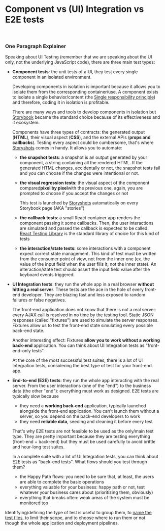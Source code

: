 # Component vs (UI) Integration vs E2E tests

<br/>

### One Paragraph Explainer

Speaking about UI Testing (remember that we are speaking about the UI only, not the underlying JavaScript code), there are three main test types:
- **Component tests**: the unit tests of a UI, they test every single component in an isolated environment.

  Developing components in isolation is important because it allows you to isolate them from the corresponding container/use. A component exists to isolate a single behavior/content (the [Single responsibility principle](https://www.wikiwand.com/en/Single_responsibility_principle)) and therefore, coding it in isolation is profitable.

  There are many ways and tools to develop components in isolation but [Storybook](https://storybook.js.org) became the standard choice because of its effectiveness and it ecosystem.

  Components have three types of contracts: the generated output (**HTML**), their visual aspect (**CSS**), and the external APIs (**props and callbacks**). Testing every aspect could be cumbersome, that's where [Storyshots](https://www.npmjs.com/package/@storybook/addon-storyshots) comes in handy. It allows you to automate:
  - **the snapshot tests**: a snapshot is an output generated by your component, a string containing all the rendered HTML. If the generated HTML changes, accidentally or not, the snapshot tests fail and you can choose if the changes were intentional or not.
  - **the visual regression tests**: the visual aspect of the component compared**pixel by pixel**with the previous one, again, you are prompted to choose if you accept the changes or not

    This test is launched by [Storyshots](https://www.npmjs.com/package/@storybook/addon-storyshots) automatically on every Storybook page (AKA "stories")
  - **the callback tests**: a small React container app renders the component passing it some callbacks. Then, the user interactions are simulated and passed the callback is expected to be called. [React Testing Library](https://testing-library.com/docs/react-testing-library/) is the standard library of choice for this kind of tests
  - **the interaction/state tests**: some interactions with a component expect correct state management. This kind of test must be written from the consumer point of view, not from the inner one (ex. the value of the input field when the user fills it, not the inner state). An interaction/state test should assert the input field value after the keyboard events triggered.


- **UI Integration tests**: they run the whole app in a real browser **without hitting a real server**. These tests are the ace in the hole of every front-end developer. They are blazing fast and less exposed to random failures or false negatives.

  The front-end application does not know that there is not a real server: every AJAX call is resolved in no time by the testing tool. Static JSON responses (called "fixtures") are used to simulate the server responses. Fixtures allow us to test the front-end state simulating every possible back-end state.

  Another interesting effect: Fixtures **allow you to work without a working back-end** application. You can think about UI Integration tests as "front-end-only tests".

  At the core of the most successful test suites, there is a lot of UI Integration tests, considering the best type of test for your front-end app.

- **End-to-end (E2E) tests**: they run the whole app interacting with the real server. From the user interactions (one of the "end") to the business data (the other "end"): everything must work as designed. E2E tests are typically slow because
  - they need a **working back-end** application, typically launched alongside the front-end application. You can't launch them without a server, so you depend on the back-end developers to work
  - they need **reliable data**, seeding and cleaning it before every test

  That's why E2E tests are not feasible to be used as the only/main test type. They are pretty important because they are testing everything (front-end + back-end) but they must be used carefully to avoid brittle and hour-long test suites.

  In a complete suite with a lot of UI Integration tests, you can think about E2E tests as "back-end tests". What flows should you test through them?
  - the Happy Path flows: you need to be sure that, at least, the users are able to complete the basic operations
  - everything valuable for your business: happy path or not, test whatever your business cares about (prioritizing them, obviously)
  - everything that breaks often: weak areas of the system must be monitored too

Identifying/defining the type of test is useful to group them, to [name the test files]((/sections/generic-best-practices/name-test-files-wisely.md)), to limit their scope, and to choose where to run them or not though the whole application and deployment pipelines.

